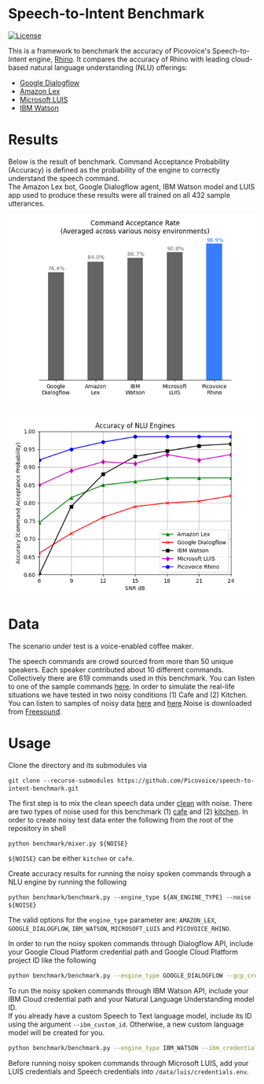 # Speech-to-Intent Benchmark

[![License](https://img.shields.io/badge/License-Apache%202.0-blue.svg)](https://github.com/Picovoice/speech-to-intent-benchmark/blob/master/LICENSE)

This is a framework to benchmark the accuracy of Picovoice's Speech-to-Intent engine, 
[Rhino](https://github.com/Picovoice/rhino). It compares the accuracy of Rhino with leading cloud-based natural language
understanding (NLU) offerings:

- [Google Dialogflow](https://dialogflow.com/)
- [Amazon Lex](https://aws.amazon.com/lex/)
- [Microsoft LUIS](https://www.luis.ai/)
- [IBM Watson](https://www.ibm.com/watson)

# Results

Below is the result of benchmark. Command Acceptance Probability (Accuracy) is defined as the probability of the engine
to correctly understand the speech command.  
The Amazon Lex bot, Google Dialogflow agent, IBM Watson model and LUIS app used to produce these results were
all trained on all 432 sample utterances.

![](data/misc/result-summary.png)

![](data/misc/result.png)

# Data

The scenario under test is a voice-enabled coffee maker.

The speech commands are crowd sourced from more than 50 unique speakers. Each speaker contributed about 10 different commands.
Collectively there are 619 commands used in this benchmark. You can listen to one of the sample commands [here](/data/speech/clean/8a92c476-050d-4b5b-911e-24b661a5b69f.wav). In order to simulate the real-life situations we have tested in two noisy conditions (1) Cafe and (2) Kitchen. You can listen to samples of noisy data [here](/data/misc/noisy1.wav) and [here](/data/misc/noisy2.wav).Noise is downloaded from [Freesound](https://freesound.org/).

# Usage

Clone the directory and its submodules via

```console
git clone --recurse-submodules https://github.com/Picovoice/speech-to-intent-benchmark.git
```

The first step is to mix the clean speech data under [clean](/data/speech/clean) with noise. There are two types of noise
used for this benchmark (1) [cafe](/data/noise/cafe.wav) and (2) [kitchen](/data/noise/kitchen.wav). In order to create
noisy test data enter the following from the root of the repository in shell

```console
python benchmark/mixer.py ${NOISE}
```

`${NOISE}` can be either `kitchen` or `cafe`.

Create accuracy results for running the noisy spoken commands through a NLU engine by running the following
```console
python benchmark/benchmark.py --engine_type ${AN_ENGINE_TYPE} --noise ${NOISE}
```

The valid options for the `engine_type` parameter are: `AMAZON_LEX`, `GOOGLE_DIALOGFLOW`, `IBM_WATSON`, `MICROSOFT_LUIS` and `PICOVOICE_RHINO`.

In order to run the noisy spoken commands through Dialogflow API, include your Google Cloud Platform credential path and Google Cloud Platform project ID like the following
```bash
python benchmark/benchmark.py --engine_type GOOGLE_DIALOGFLOW --gcp_credential_path ${GOOGLE_CLOUD_PLATFORM_CREDENTIAL_PATH} --gcp_project_id ${GOOGLE_CLOUD_PLATFORM_PROJECT_ID} --noise ${NOISE}
```

To run the noisy spoken commands through IBM Watson API, include your IBM Cloud credential path and your Natural Language Understanding model ID.  
If you already have a custom Speech to Text language model, include its ID using the argument `--ibm_custom_id`. Otherwise, a new custom language model
will be created for you.
```bash
python benchmark/benchmark.py --engine_type IBM_WATSON --ibm_credential_path ${IBM_CREDENTIAL_PATH} --ibm_model_id ${IBM_MODEL_ID} --noise ${NOISE}
```

Before running noisy spoken commands through Microsoft LUIS, add your LUIS credentials and Speech credentials into `/data/luis/credentials.env`.
